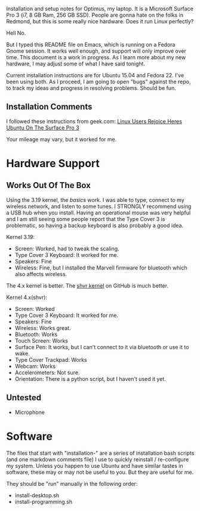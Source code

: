 Installation and setup notes for Optimus, my laptop. It is a Microsoft
Surface Pro 3 (i7, 8 GB Ram, 256 GB SSD). People are gonna hate on the
folks in Redmond, but this is some really nice hardware. Does it run
Linux perfectly?

Hell No.

But I typed this README file on Emacs, which is running on a Fedora
Gnome session. It works well enough, and support will only improve
over time. This document is a work in progress. As I learn more about
my new hardware, I may adjust some of what I have said tonight.

Current installation instructions are for Ubuntu 15.04 and
Fedora 22. I've been using both. As I proceed, I am going to open
"bugs" against the repo, to track my ideas and progress in resolving
problems. Should be fun.

## Installation Comments

I followed these instructions from geek.com:
<a href="http://www.geek.com/microsoft/linux-users-rejoice-heres-ubuntu-on-the-surface-pro-3-1594864/">
Linux Users Rejoice Heres Ubuntu On The Surface Pro 3
</a>

Your mileage may vary, but it worked for me.

# Hardware Support

## Works Out Of The Box

Using the 3.19 kernel, the _basics_ work. I was able to type, connect
to my wireless network, and listen to some tunes. I STRONGLY recommend
using a USB hub when you install. Having an operational mouse was very
helpful and I am still seeing some people report that the Type Cover 3
is problematic, so having a backup keyboard is also probably a good
idea.

Kernel 3.19:

- Screen: Worked, had to tweak the scaling.
- Type Cover 3 Keyboard: It worked for me.
- Speakers: Fine
- Wireless: Fine, but I installed the Marvell firmware for bluetooth
  which also affects wireless.

The 4.x kernel is better. The
[shvr kernel](https://github.com/shvr/fedora-surface-pro-3-kernel) on
GitHub is much better.

Kernel 4.x(shvr):

- Screen: Worked
- Type Cover 3 Keyboard: It worked for me.
- Speakers: Fine
- Wireless: Works great.
- Bluetooth: Works
- Touch Screen: Works
- Surface Pen: It works, but I can't connect to it via bluetooth or
  use it to wake.
- Type Cover Trackpad: Works
- Webcam: Works
- Accelerometers: Not sure.
- Orientation: There is a python script, but I haven't used it yet.

## Untested

- Microphone

# Software

The files that start with "installation-" are a series of installation
bash scripts (and one markdown comments file) I use to quickly
reinstall / re-configure my system. Unless you happen to use Ubuntu
and have similar tastes in software, these may or may not be useful to
you. But they are useful for me.

They should be "run" manually in the following order:

- install-desktop.sh
- install-programming.sh
